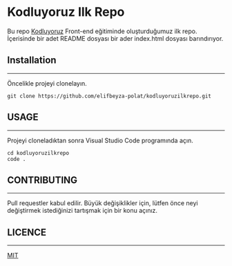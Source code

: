 # Kodluyoruz Ilk Repo
Bu repo [Kodluyoruz](https://www.kodluyoruz.org/) Front-end eğitiminde oluşturduğumuz ilk repo. İçerisinde bir adet README dosyası bir ader index.html dosyası barındırıyor.

## Installation
---
Öncelikle projeyi clonelayın.

`git clone https://github.com/elifbeyza-polat/kodluyoruzilkrepo.git`

## USAGE
---
Projeyi cloneladıktan sonra Visual Studio Code programında açın.
```
cd kodluyoruzilkrepo
code .
```

## CONTRIBUTING
---
Pull requestler kabul edilir. Büyük değişiklikler için, lütfen önce neyi değiştirmek istediğinizi tartışmak için bir konu açınız.

## LICENCE
---
[MIT](https://choosealicense.com/licenses/mit/)



